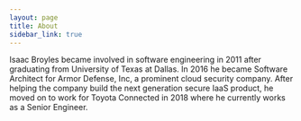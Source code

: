 ```yaml
---
layout: page
title: About 
sidebar_link: true
---
```


Isaac Broyles became involved in software engineering in 2011 after graduating from University of Texas at Dallas. In 2016 he became Software Architect for Armor Defense, Inc, a prominent cloud security company. After helping the company build the next generation secure IaaS product, he moved on to work for Toyota Connected in 2018 where he currently works as a Senior Engineer.

